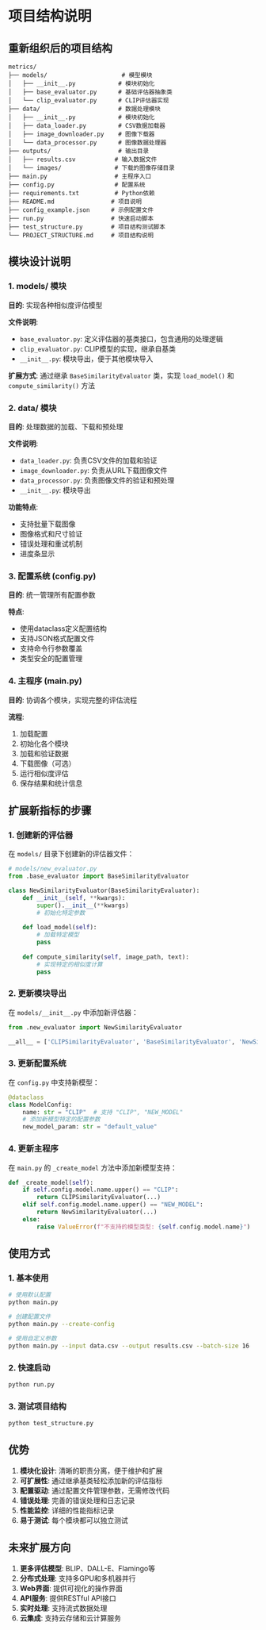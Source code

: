 # 项目结构说明

## 重新组织后的项目结构

```
metrics/
├── models/                     # 模型模块
│   ├── __init__.py            # 模块初始化
│   ├── base_evaluator.py      # 基础评估器抽象类
│   └── clip_evaluator.py      # CLIP评估器实现
├── data/                      # 数据处理模块
│   ├── __init__.py            # 模块初始化
│   ├── data_loader.py         # CSV数据加载器
│   ├── image_downloader.py    # 图像下载器
│   └── data_processor.py      # 图像数据处理器
├── outputs/                   # 输出目录
│   ├── results.csv           # 输入数据文件
│   └── images/               # 下载的图像存储目录
├── main.py                   # 主程序入口
├── config.py                 # 配置系统
├── requirements.txt          # Python依赖
├── README.md                # 项目说明
├── config_example.json      # 示例配置文件
├── run.py                   # 快速启动脚本
├── test_structure.py        # 项目结构测试脚本
└── PROJECT_STRUCTURE.md     # 项目结构说明
```

## 模块设计说明

### 1. models/ 模块
**目的**: 实现各种相似度评估模型

**文件说明**:
- `base_evaluator.py`: 定义评估器的基类接口，包含通用的处理逻辑
- `clip_evaluator.py`: CLIP模型的实现，继承自基类
- `__init__.py`: 模块导出，便于其他模块导入

**扩展方式**: 通过继承 `BaseSimilarityEvaluator` 类，实现 `load_model()` 和 `compute_similarity()` 方法

### 2. data/ 模块
**目的**: 处理数据的加载、下载和预处理

**文件说明**:
- `data_loader.py`: 负责CSV文件的加载和验证
- `image_downloader.py`: 负责从URL下载图像文件
- `data_processor.py`: 负责图像文件的验证和预处理
- `__init__.py`: 模块导出

**功能特点**:
- 支持批量下载图像
- 图像格式和尺寸验证
- 错误处理和重试机制
- 进度条显示

### 3. 配置系统 (config.py)
**目的**: 统一管理所有配置参数

**特点**:
- 使用dataclass定义配置结构
- 支持JSON格式配置文件
- 支持命令行参数覆盖
- 类型安全的配置管理

### 4. 主程序 (main.py)
**目的**: 协调各个模块，实现完整的评估流程

**流程**:
1. 加载配置
2. 初始化各个模块
3. 加载和验证数据
4. 下载图像（可选）
5. 运行相似度评估
6. 保存结果和统计信息

## 扩展新指标的步骤

### 1. 创建新的评估器
在 `models/` 目录下创建新的评估器文件：

```python
# models/new_evaluator.py
from .base_evaluator import BaseSimilarityEvaluator

class NewSimilarityEvaluator(BaseSimilarityEvaluator):
    def __init__(self, **kwargs):
        super().__init__(**kwargs)
        # 初始化特定参数
    
    def load_model(self):
        # 加载特定模型
        pass
    
    def compute_similarity(self, image_path, text):
        # 实现特定的相似度计算
        pass
```

### 2. 更新模块导出
在 `models/__init__.py` 中添加新评估器：

```python
from .new_evaluator import NewSimilarityEvaluator

__all__ = ['CLIPSimilarityEvaluator', 'BaseSimilarityEvaluator', 'NewSimilarityEvaluator']
```

### 3. 更新配置系统
在 `config.py` 中支持新模型：

```python
@dataclass
class ModelConfig:
    name: str = "CLIP"  # 支持 "CLIP", "NEW_MODEL"
    # 添加新模型特定的配置参数
    new_model_param: str = "default_value"
```

### 4. 更新主程序
在 `main.py` 的 `_create_model` 方法中添加新模型支持：

```python
def _create_model(self):
    if self.config.model.name.upper() == "CLIP":
        return CLIPSimilarityEvaluator(...)
    elif self.config.model.name.upper() == "NEW_MODEL":
        return NewSimilarityEvaluator(...)
    else:
        raise ValueError(f"不支持的模型类型: {self.config.model.name}")
```

## 使用方式

### 1. 基本使用
```bash
# 使用默认配置
python main.py

# 创建配置文件
python main.py --create-config

# 使用自定义参数
python main.py --input data.csv --output results.csv --batch-size 16
```

### 2. 快速启动
```bash
python run.py
```

### 3. 测试项目结构
```bash
python test_structure.py
```

## 优势

1. **模块化设计**: 清晰的职责分离，便于维护和扩展
2. **可扩展性**: 通过继承基类轻松添加新的评估指标
3. **配置驱动**: 通过配置文件管理参数，无需修改代码
4. **错误处理**: 完善的错误处理和日志记录
5. **性能监控**: 详细的性能指标记录
6. **易于测试**: 每个模块都可以独立测试

## 未来扩展方向

1. **更多评估模型**: BLIP、DALL-E、Flamingo等
2. **分布式处理**: 支持多GPU和多机器并行
3. **Web界面**: 提供可视化的操作界面
4. **API服务**: 提供RESTful API接口
5. **实时处理**: 支持流式数据处理
6. **云集成**: 支持云存储和云计算服务

